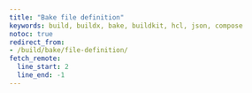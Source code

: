 ```yaml
---
title: "Bake file definition"
keywords: build, buildx, bake, buildkit, hcl, json, compose
notoc: true
redirect_from:
- /build/bake/file-definition/
fetch_remote:
  line_start: 2
  line_end: -1
---
```

